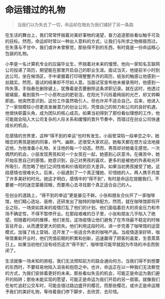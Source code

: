 # 命运错过的礼物
> 当我们以为失去了一切，命运却在暗处为我们铺好了另一条路

在生活的舞台上，我们常常怀揣着对美好事物的渴望，奋力追逐那些看似触手可及的目标。然而，命运却时常以一种出人意料的方式，让我们与所求之物擦肩而过。在失落与不甘中，我们或许未曾察觉，那些得不到的东西，有时竟是一份命运精心包装的礼物。

小李是一名计算机专业的应届毕业生，怀揣着对未来的憧憬，他向一家知名互联网公司投递了简历，期望能在那里开启自己的职业生涯。面试当天，他提前半小时到达公司，坐在候场区，手中紧握着打印得整整齐齐的简历，纸张的触感让他感到一丝踏实。然而，面试的结果却不尽如人意。当面试官宣布他未被录用时，他感到一阵失落，手指悬在删除键上，犹豫着是否要删除这条求职记录。就在这时，他透过玻璃窗，看到窗外一个小孩吹出的肥皂泡，在阳光下闪烁着绚丽的光芒，却又转瞬即逝。他突然意识到，这份工作虽然吸引人，但也许并不适合自己。后来，他进入了一家规模较小但更具发展潜力的创业公司，凭借自己的努力和公司的良好机遇，他很快崭露头角，成为团队的核心成员。如果当初得到了那份看似理想的工作，他可能就会陷入大公司复杂的人际关系和缓慢的晋升节奏中，而错过在创业公司快速成长的机会。

在感情的世界里，这种“得不到的幸运”也时有发生。小丽曾深陷一段单恋之中，她暗恋的男孩是她的同事，帅气、幽默，还很受大家欢迎。她每天都在想方设法地接近他，为他准备小礼物，关注他的每一个动态。然而，男孩却对她毫无感觉。一次偶然的机会，小丽发现男孩和另一个女孩在一起，她感到心灰意冷。在痛苦中，她开始反思自己的感情。她意识到，自己对男孩的喜欢，更多的是被他的外表和光环所吸引，而忽略了他们之间性格和价值观的巨大差异。如果当初男孩接受了她，这段感情也很难长久。后来，小丽遇到了一个真正懂她、珍惜她的人，两人携手共度了许多美好的时光。她这才明白，感情中的“得不到”，有时是命运在提醒我们，不要被一时的迷恋蒙蔽双眼，而要用心去寻找那个真正适合自己的人。

在创业的道路上，“得不到的幸运”更是屡见不鲜。小张和朋友合伙开了一家咖啡馆，他们精心选址、装修，还研发出了独特的咖啡配方。然而，就在咖啡馆即将开业之际，一场突如其来的疫情打乱了他们的计划。他们面临着巨大的资金压力和市场不确定性，不得不暂停开业。在那段艰难的日子里，小张和朋友几乎陷入了绝望。但随着时间的推移，他们发现，这场疫情让他们避免了在市场最不稳定的时候盲目开业，从而遭受更大的损失。他们利用这段时间，进一步完善了咖啡馆的运营模式，加强了线上营销，还开发了一些适合外卖的咖啡产品。当疫情逐渐好转，咖啡馆重新开业时，他们凭借前期的积累和创新，迅速赢得了顾客的喜爱，生意蒸蒸日上。如果当初他们没有经历这次“得不到”，咖啡馆可能早就因为市场的冲击而倒闭了。

生活就像一场未知的旅程，我们无法预知前方的路会通向何方。当我们得不到想要的东西时，不要轻易地陷入沮丧和抱怨之中。也许，命运正在以一种我们无法察觉的方式，为我们安排着更好的未来。那些看似失去的机会，可能正是命运为我们避开的陷阱；那些未能实现的愿望，可能正是命运为我们开启的另一扇窗。就像我们在匆忙追赶公交车时，可能会错过路边盛开的樱花，而那些樱花，或许正是命运赠予我们的美好礼物，等待着我们停下脚步，去欣赏、去珍惜。